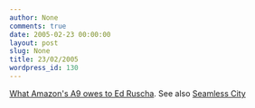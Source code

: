 ```yaml
---
author: None
comments: true
date: 2005-02-23 00:00:00
layout: post
slug: None
title: 23/02/2005
wordpress_id: 130
---
```


[What Amazon's A9 owes to Ed Ruscha](http://ericetheridge.com/photoblog/archives/2005/02/ed_ruscha_inter_1.html). See also [Seamless City](http://www.seamlesscity.com/project.html)
